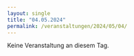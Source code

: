 ```yaml
---
layout: single
title: "04.05.2024"
permalink: /veranstaltungen/2024/05/04/
---
```


Keine Veranstaltung an diesem Tag.
